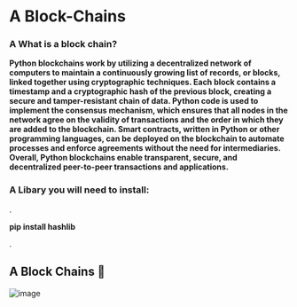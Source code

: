 # A Block-Chains



### A What is a block chain?



**Python blockchains work by utilizing a decentralized network of computers to maintain a continuously growing list of records, or blocks, linked together using cryptographic techniques. Each block contains a timestamp and a cryptographic hash of the previous block, creating a secure and tamper-resistant chain of data. Python code is used to implement the consensus mechanism, which ensures that all nodes in the network agree on the validity of transactions and the order in which they are added to the blockchain. Smart contracts, written in Python or other programming languages, can be deployed on the blockchain to automate processes and enforce agreements without the need for intermediaries. Overall, Python blockchains enable transparent, secure, and decentralized peer-to-peer transactions and applications.**



### A Libary you will need to install:

.

**pip install hashlib**

.

## A Block Chains 🔗 



![image](https://github.com/qmze/Block-Chains/assets/168580309/3220f05d-9d6e-43a4-abc8-873b8de93aa2)
